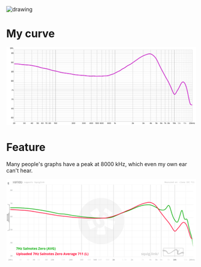 <img src="https://github.com/user-attachments/assets/6d839694-a347-4222-9c12-45d0eba4015e" alt="drawing" width=30%/> </p>

# My curve

![1](7Hz-Salnotes-Zero.jpg)

# Feature

Many people's graphs have a peak at 8000 kHz, which even my own ear can't hear.

![2](mine-vs-squig-curves.png)
